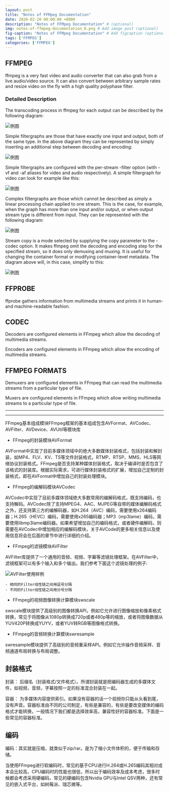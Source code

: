 ```yaml
---
layout: post
title: "Notes of FFMpeg Documentation"
date: 2020-02-20 00:00:00 +0800
description: "Notes of FFMpeg Documentation" # (optional)
img: notes-of-ffmpeg-documentation_0.png # Add image post (optional)
fig-caption: "Notes of FFMpeg Documentation" # Add figcaption (optional)
tags: ['FFMPEG']
categories: ['FFMPEG']
---
```


## FFMPEG

ffmpeg is a very fast video and audio converter that can also grab from a live audio/video source. It can also convert between arbitrary sample rates and resize video on the fly with a high quality polyphase filter.

### Detailed Description

The transcoding process in ffmpeg for each output can be described by the following diagram:

![例图]({{site.baseurl}}/assets/img/notes-of-ffmpeg-documentation.png)

Simple filtergraphs are those that have exactly one input and output, both of the same type. In the above diagram they can be represented by simply inserting an additional step between decoding and encoding:

![例图]({{site.baseurl}}/assets/img/notes-of-ffmpeg-documentation1.png)

Simple filtergraphs are configured with the per-stream -filter option (with -vf and -af aliases for video and audio respectively). A simple filtergraph for video can look for example like this:

![例图]({{site.baseurl}}/assets/img/notes-of-ffmpeg-documentation2.png)

Complex filtergraphs are those which cannot be described as simply a linear processing chain applied to one stream. This is the case, for example, when the graph has more than one input and/or output, or when output stream type is different from input. They can be represented with the following diagram:

![例图]({{site.baseurl}}/assets/img/notes-of-ffmpeg-documentation3.png)

Stream copy is a mode selected by supplying the copy parameter to the -codec option. It makes ffmpeg omit the decoding and encoding step for the specified stream, so it does only demuxing and muxing. It is useful for changing the container format or modifying container-level metadata. The diagram above will, in this case, simplify to this:

![例图]({{site.baseurl}}/assets/img/notes-of-ffmpeg-documentation4.png)

## FFPROBE

ffprobe gathers information from multimedia streams and prints it in human- and machine-readable fashion.

## CODEC

Decoders are configured elements in FFmpeg which allow the decoding of multimedia streams.

Encoders are configured elements in FFmpeg which allow the encoding of multimedia streams.

## FFMPEG FORMATS

Demuxers are configured elements in FFmpeg that can read the multimedia streams from a particular type of file.

Muxers are configured elements in FFmpeg which allow writing multimedia streams to a particular type of file.

---
---

FFmpeg基本组成模块FFmpeg框架的基本组成包含AVFormat、AVCodec、AVFilter、AVDevice、AVUtil等模块库

* FFmpeg的封装模块AVFormat

AVFormat中实现了目前多媒体领域中的绝大多数媒体封装格式，包括封装和解封装，如MP4、FLV、KV、TS等文件封装格式，RTMP、RTSP、MMS、HLS等网络协议封装格式。FFmpeg是否支持某种媒体封装格式，取决于编译时是否包含了该格式的封装库。根据实际需求，可进行媒体封装格式的扩展，增加自己定制的封装格式，即在AVFormat中增加自己的封装处理模块。

* FFmpeg的编解码模块AVCodec

AVCodec中实现了目前多媒体领域绝大多数常用的编解码格式，既支持编码，也支持解码。AVCodec除了支持MPEG4、AAC、MJPEG等自带的媒体编解码格式之外，还支持第三方的编解码器，如H.264（AVC）编码，需要使用x264编码器；H.265（HEVC）编码，需要使用x265编码器；MP3（mp3lame）编码，需要使用libmp3lame编码器。如果希望增加自己的编码格式，或者硬件编解码，则需要在AVCodec中增加相应的编解码模块，关于AVCode的更多相关信息以及使用信息将会在后面的章节中进行详细的介绍。

* FFmpeg的滤镜模块AVFilter

AVFilter库提供了一个通用的音频、视频、字幕等滤镜处理框架。在AVFilter中，滤镜框架可以有多个输入和多个输出。我们参考下面这个滤镜处理的例子:

![AVFilter使用样例]({{site.baseurl}}/assets/img/notes-of-ffmpeg-documentation5.png)

	- 相同的Filter线性链之间用逗号分隔
	- 不同的Filter线性链之间用分号分隔

* FFmpeg的视频图像转换计算模块swscale

swscale模块提供了高级别的图像转换API，例如它允许进行图像缩放和像素格式转换，常见于将图像从1080p转换成720p或者480p等的缩放，或者将图像数据从YUV420P转换成YUYV，或者YUV转RGB等图像格式转换。

* FFmpeg的音频转换计算模块swresample

swresample模块提供了高级别的音频重采样API。例如它允许操作音频采样、音频通道布局转换与布局调整。

## 封装格式

封装： 后缀名（封装格式/文件格式）。所谓封装就是把编码器生成的多媒体文件，如视频，音频，字幕按照一定的标准混合封装在一起。

容器： 为多媒体内容提供索引。如果没有容器的话一个视频你只能从头看到尾，没有声音。容器标准由不同的公司制定，有些是兼容的，有些是要改变媒体的编码格式才能转换，一般情况下我们都是选择效率高，兼容性好的容器标准。下面是一些常见的容器标准。
## 编码

编码：其实就是压缩，就类似于zip/rar。是为了缩小文件体积的，便于传输和存储。

当使用FFmpeg进行软编码时，常见的基于CPU进行H.264或H.265编码其相对成本会比较高，CPU编码时的性能也很低，所以出于编码效率及成本考虑，很多时候都会考虑采用硬编码，常见的硬编码包含Nvidia GPU与Intel QSV两种，还有常见的嵌入式平台，如树莓派、瑞芯微等。